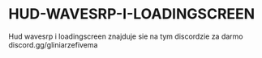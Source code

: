 # HUD-WAVESRP-I-LOADINGSCREEN
Hud wavesrp i loadingscreen znajduje sie na tym discordzie za darmo discord.gg/gliniarzefivema
